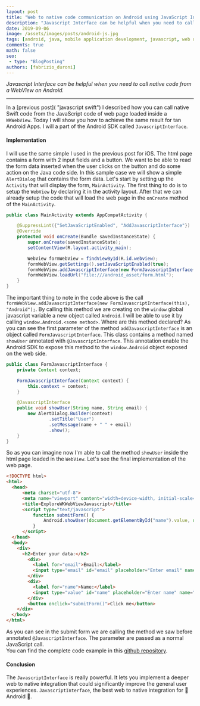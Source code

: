 ```yaml
---
layout: post
title: "Web to native code communication on Android using JavaScript Interfaces"
description: "Javascript Interface can be helpful when you need to call native code from a webview on Android."
date: 2019-09-06
image: /assets/images/posts/android-js.jpg
tags: [android, java, mobile application development, javascript, web development]
comments: true
math: false
seo:
 - type: "BlogPosting"
authors: [fabrizio_duroni]
---
```


*Javascript Interface can be helpful when you need to call native code from a WebView on Android.*

---

In a [previous post]( "javascript swift") I described how you can call native Swift code from the JavaScript code of web page loaded inside a `WKWebView`. Today I will show you how to achieve the same result for tan Android Apps. I will a part of the Android SDK called `JavascriptInterface`.

#### Implementation

I will use the same simple I used in the previous post for iOS. The html page contains a form with 2 input fields and a button. We want to be able to read the form data inserted when the user clicks on the button and do some action on the Java code side. In this sample case we will show a simple `AlertDialog` that contains the form data. 
Let's start by setting up the `Activity` that will display the form, `MainActivity`. The first thing to do is to setup the `WebView` by declaring it in the activity layout. After that we can already setup the code that will load the web page in the `onCreate` method of the `MainActivity`.

```java
public class MainActivity extends AppCompatActivity {

    @SuppressLint({"SetJavaScriptEnabled", "AddJavascriptInterface"})
    @Override
    protected void onCreate(Bundle savedInstanceState) {
        super.onCreate(savedInstanceState);
        setContentView(R.layout.activity_main);

        WebView formWebView = findViewById(R.id.webview);
        formWebView.getSettings().setJavaScriptEnabled(true);
        formWebView.addJavascriptInterface(new FormJavascriptInterface(this), "Android");
        formWebView.loadUrl("file:///android_asset/form.html");
    }
}
```

The important thing to note in the code above is the call `formWebView.addJavascriptInterface(new FormJavascriptInterface(this), "Android");`. By calling this method we are creating on the `window` global javascript variable a new object called `Android`. I will be able to use it by  calling `window.Android.<some method>`. Where are this method declared? As you can see the first parameter of the method `addJavascriptInterface` is an object called `FormJavascriptInterface`. This class contains a method named `showUser` annotated with `@JavascriptInterface`. This annotation enable the Android SDK to expose this method to the `window.Android` object exposed on the web side.


```java
public class FormJavascriptInterface {
    private Context context;

    FormJavascriptInterface(Context context) {
        this.context = context;
    }

    @JavascriptInterface
    public void showUser(String name, String email) {
        new AlertDialog.Builder(context)
                .setTitle("User")
                .setMessage(name + " " + email)
                .show();
    }
}
```

So as you can imagine now I'm able to call the method `showUser` inside the html page loaded in the `WebView`. Let's see the final implementation of the web page.

```html
<!DOCTYPE html>
<html>
  <head>
      <meta charset="utf-8">
      <meta name="viewport" content="width=device-width, initial-scale=1.0, maximum-scale=1.0, user-scalable=no" />
      <title>ExploreWKWebViewJavascript</title>
      <script type="text/javascript">
          function submitForm() {
              Android.showUser(document.getElementById("name").value, document.getElementById("email").value);
          }
      </script>
  </head>
  <body>
    <div>
      <h2>Enter your data:</h2>
        <div>
          <label for="email">Email:</label>
          <input type="email" id="email" placeholder="Enter email" name="email">
        </div>
        <div>
          <label for="name">Name:</label>
          <input type="value" id="name" placeholder="Enter name" name="name">
        </div>
        <button onclick="submitForm()">Click me</button>
    </div>
  </body>
</html>
```

As you can see in the submit form we are calling the method we saw before annotated `@JavascriptInterface`. The parameter are passed as a normal JavaScript call.  
You can find the complete code example in this [github repository](https://github.com/chicio/Explore-JavascriptInterfaces "github repository").

#### Conclusion

The `JavascriptInterface` is really powerful. It lets you implement a deeper web to native integration that could significantly improve the general user experiences. `JavascriptInterface`, the best web to native integration for :robot: Android :robot:.
